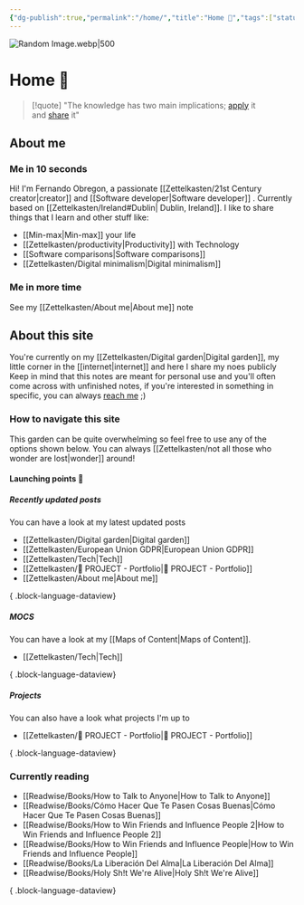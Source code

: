 ```yaml
---
{"dg-publish":true,"permalink":"/home/","title":"Home 👋","tags":["status/todo","gardenEntry","gardenEntry"],"noteIcon":"","created":"2022-10-04T22:13:24.000+01:00"}
---
```


![Random Image.webp|500](/img/user/Files/Random%20Image.webp)

# Home 👋

> [!quote] 
> "The knowledge has two main implications; [apply](https://garden.feernandooff.com/404) it and [share](https://garden.feernandooff.com/404) it"

## About me

### Me in 10 seconds
Hi! I'm Fernando Obregon, a passionate [[Zettelkasten/21st Century creator\|creator]] and  [[Software developer\|Software developer]] . Currently based on [[Zettelkasten/Ireland#Dublin\| Dublin, Ireland]].  I like to share things that I learn and other stuff like:
- [[Min-max\|Min-max]] your life
- [[Zettelkasten/productivity\|Productivity]] with Technology
- [[Software comparisons\|Software comparisons]]
- [[Zettelkasten/Digital minimalism\|Digital minimalism]]

### Me in more time
See my [[Zettelkasten/About me\|About me]] note

## About this site

You're currently on my [[Zettelkasten/Digital garden\|Digital garden]], my little corner in the [[internet\|internet]] and here I share my noes publicly 
Keep in mind that this notes are meant for personal use and you'll often come across with unfinished notes, if you're interested in something in specific, you can always [reach me](https://feernandooff.com) ;)


### How to navigate this site
This garden can be quite overwhelming so feel free to use any of the options shown below. You can always [[Zettelkasten/not all those who wonder are lost\|wonder]] around! 
#### Launching points 🚀

##### Recently updated posts
You can have a look at my latest updated posts
- [[Zettelkasten/Digital garden\|Digital garden]]
- [[Zettelkasten/European Union GDPR\|European Union GDPR]]
- [[Zettelkasten/Tech\|Tech]]
- [[Zettelkasten/💼 PROJECT - Portfolio\|💼 PROJECT - Portfolio]]
- [[Zettelkasten/About me\|About me]]

{ .block-language-dataview}
##### MOCS
You can have a look at my [[Maps of Content\|Maps of Content]]. 
- [[Zettelkasten/Tech\|Tech]]

{ .block-language-dataview}
##### Projects
You can also have a look what projects I'm up to 
- [[Zettelkasten/💼 PROJECT - Portfolio\|💼 PROJECT - Portfolio]]

{ .block-language-dataview}

### Currently reading
- [[Readwise/Books/How to Talk to Anyone\|How to Talk to Anyone]]
- [[Readwise/Books/Cómo Hacer Que Te Pasen Cosas Buenas\|Cómo Hacer Que Te Pasen Cosas Buenas]]
- [[Readwise/Books/How to Win Friends and Influence People 2\|How to Win Friends and Influence People 2]]
- [[Readwise/Books/How to Win Friends and Influence People\|How to Win Friends and Influence People]]
- [[Readwise/Books/La Liberación Del Alma\|La Liberación Del Alma]]
- [[Readwise/Books/Holy Sh!t We're Alive\|Holy Sh!t We're Alive]]

{ .block-language-dataview}
